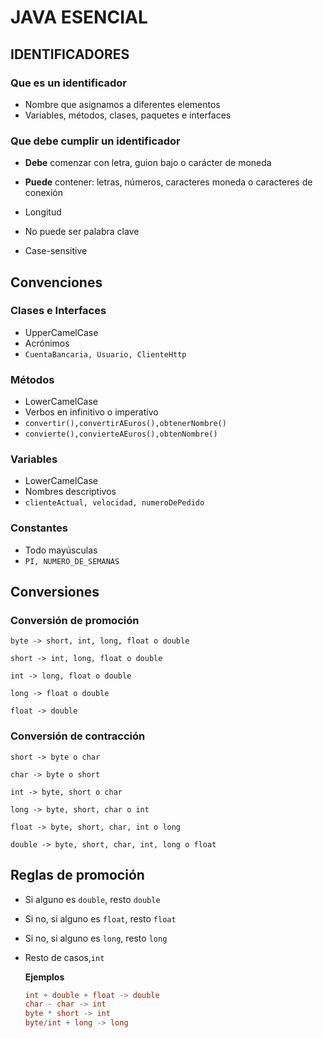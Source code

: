 # JAVA ESENCIAL

## IDENTIFICADORES

### Que es un identificador

* Nombre que asignamos a diferentes elementos
* Variables, métodos, clases, paquetes e interfaces

### Que debe cumplir un identificador

* **Debe** comenzar con letra, guion bajo o carácter de moneda

* **Puede** contener: letras, números, caracteres moneda o caracteres de conexión
* Longitud
* No puede ser palabra clave
* Case-sensitive

## Convenciones

### Clases e Interfaces

* UpperCamelCase
* Acrónimos
* `CuentaBancaria, Usuario, ClienteHttp`

### Métodos

* LowerCamelCase
* Verbos en infinitivo o imperativo
* `convertir(),convertirAEuros(),obtenerNombre()`
* `convierte(),convierteAEuros(),obtenNombre()`

### Variables

* LowerCamelCase
* Nombres descriptivos
* `clienteActual, velocidad, numeroDePedido`

### Constantes

* Todo mayúsculas
* `PI, NUMERO_DE_SEMANAS`

## Conversiones

### Conversión de promoción

`byte -> short, int, long, float o double`

`short -> int, long, float o double`

`int -> long, float o double`

`long -> float o double`

`float -> double`

### Conversión de contracción

`short -> byte o char`

`char -> byte o short`

`int -> byte, short o char`

`long -> byte, short, char o int`

`float -> byte, short, char, int o long`

`double -> byte, short, char, int, long o float`

## Reglas de promoción 

* Si alguno es `double`, resto `double`

* Si no, si alguno es `float`, resto `float`

* Si no, si alguno es `long`, resto `long`

* Resto de casos,`int`

  **Ejemplos**

  ```java
  int + double + float -> double
  char - char -> int
  byte * short -> int
  byte/int + long -> long
  ```

